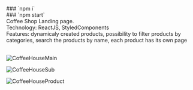 <br>
### `npm i`
<br>
### `npm start`
<br>
Coffee Shop Landing page. <br>
Technology: ReactJS, StyledComponents<br>
Features: dynamicaly created products, possibility to filter products by categories, search the products by name, each product has its own page<br>
<br>

![CoffeeHouseMain](https://user-images.githubusercontent.com/87814580/168484476-dc121708-fb5a-437f-a9f6-e75c84e557f3.jpeg)

![CoffeeHouseSub](https://user-images.githubusercontent.com/87814580/168484484-5a5f3d19-3bba-4462-9247-d227192112ae.jpeg)

![CoffeeHouseProduct](https://user-images.githubusercontent.com/87814580/168484490-67b7d5c1-63c4-4055-bb52-7fa820fed89f.jpeg)
